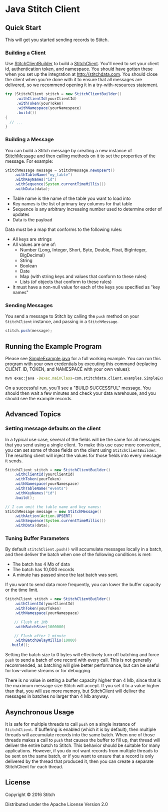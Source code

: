 Java Stitch Client
==================

Quick Start
-----------

This will get you started sending records to Stitch.

### Building a Client

Use
[StitchClientBuilder](src/main/java/com/stitchdata/client/StitchClientBuilder.java)
to build a
[StitchClient](src/main/java/com/stitchdata/client/StitchClient.java). You'll
need to set your client id, authentication token, and namespace. You
should have gotten these when you set up the integration at
http://stitchdata.com. You should close the client when you're done
with it to ensure that all messages are delivered, so we recommend
opening it in a try-with-resources statement.

```java
try (StitchClient stitch = new StitchClientBuilder()
     .withClientId(yourClientId)
     .withToken(yourToken)
     .withNamespace(yourNamespace)
     .build())
{
  // ...
}
```

### Building a Message

You can build a Stitch message by creating a new instance of
[StitchMessage](src/main/java/com/stitchdata/client/StitchMessage.java)
and then calling methods on it to set the properties of the
message. For example:

```java
StitchMessage message = StitchMessage.newUpsert()
    .withTableName("my_table")
    .withKeyNames("id")
    .withSequence(System.currentTimeMillis())
    .withData(data);
```

* Table name is the name of the table you want to load into
* Key names is the list of primary key columns for that table
* Sequence is any arbitrary increasing number used to determine order of updates
* Data is the payload

Data must be a map that conforms to the following rules:

* All keys are strings
* All values are one of:
  * Number (Long, Integer, Short, Byte, Double, Float, BigInteger, BigDecimal)
  * String
  * Boolean
  * Date
  * Map (with string keys and values that conform to these rules)
  * Lists (of objects that conform to these rules)
* It must have a non-null value for each of the keys you specified as "key names"

### Sending Messages

You send a message to Stitch by calling the `push` method on your
`StitchClient` instance, and passing in a `StitchMessage`.

```java
stitch.push(message);
```

Running the Example Program
---------------------------

Please see
[SimpleExample.java](src/main/java/com/stitchdata/client/SimpleExample.java)
for a full working example. You can run this program with your own
credentials by executing this command (replacing CLIENT_ID, TOKEN, and
NAMESPACE with your own values):

```bash
mvn exec:java -Dexec.mainClass=com.stitchdata.client.examples.SimpleExample -Dexec.args="CLIENT_ID TOKEN NAMESPACE"
```

On a successful run, you'll see a "BUILD SUCCESSFUL" message. You
should then wait a few minutes and check your data warehouse, and you
should see the example records.

Advanced Topics
---------------

### Setting message defaults on the client

In a typical use case, several of the fields will be the same for all
messages that you send using a single client. To make this use case
more convenient, you can set some of those fields on the client using
`StitchClientBuilder`. The resulting client will inject the values for
those fields into every message it sends.

```java
StitchClient stitch = new StitchClientBuilder()
    .withClientId(yourClientId)
    .withToken(yourToken)
    .withNamespace(yourNamespace)
    .withTableName("events")
    .withKeyNames("id")
    .build();

// I can omit the table name and key names:
StitchMessage message = new StitchMessage()
    .withAction(Action.UPSERT)
    .withSequence(System.currentTimeMillis())
    .withData(data);
```

### Tuning Buffer Parameters

By default `stitchClient.push()` will accumulate messages locally in a
batch, and then deliver the batch when one of the following conditions
is met:

* The batch has 4 Mb of data
* The batch has 10,000 records
* A minute has passed since the last batch was sent.

If you want to send data more frequently, you can lower the buffer
capacity or the time limit.

```java
StitchClient stitch = new StitchClientBuilder()
    .withClientId(yourClientId)
    .withToken(yourToken)
    .withNamespace(yourNamespace)

    // Flush at 1Mb
    .withBatchSize(1000000)

    // Flush after 1 minute
    .withBatchDelayMillis(10000)
  .build();
```

Setting the batch size to 0 bytes will effectively turn off batching
and force `push` to send a batch of one record with every call. This
is not generally recommended, as batching will give better
performance, but can be useful for low-volume streams or for
debugging.

There is no value in setting a buffer capacity higher than 4 Mb, since
that is the maximum message size Stitch will accept. If you set it to
a value higher than that, you will use more memory, but StitchClient
will deliver the messages in batches no larger than 4 Mb anyway.

Asynchronous Usage
------------------

It is safe for multiple threads to call `push` on a single instance of
`StitchClient`. If buffering is enabled (which it is by default), then
multiple threads will accumulate records into the same batch. When one
of those threads makes a call to `push` that causes the buffer to fill
up, that thread will deliver the entire batch to Stitch. This behavior
should be suitable for many applications. However, if you do not want
records from multiple threads to be sent on the same batch, or if you
want to ensure that a record is only delivered by the thread that
produced it, then you can create a separate StitchClient for each thread.

License
-------

Copyright © 2016 Stitch

Distributed under the Apache License Version 2.0
